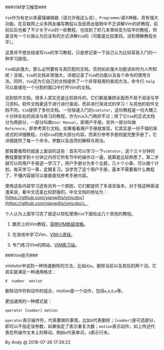 
###VIM学习推荐###

`Vim`作为有史以来最强编辑器（请允许我这么说），`Programmer`装X神器，具有强大功能。在互联网上众多网友编写教程以及纸质出版物中不乏讲解Vim的好教程，前前后后也看了不少关于`Vim`的一些教程，也找到了好几本曾经变为铅字的教程，但是没有一个以我认为应该有的方式讲解`Vim`的（可能是比较愚钝，没到理解教程水平）。

这里并不想总结或写`Vim`的学习教程，只是想记录一下自己认为比较容易入门的一种学习路径。

`Vim`如此强大，那么必然要有与其匹配的文档，否则如此强大功能该如何为人所知呢！没错，`Vim`的文档非常强大，详细记录了`Vim`的功能以及各个命令的使用方法。同时，`Vim`还为它自己的文档提供了一个非常易用的查阅方法，命令行`:help`可以直接在一个分割的窗口中打开Vim的文档。

说到软件文档，很多人其实还是比较排斥的，它们都是兼顾全面而不易于阅读与学习资料。软件文档更适于进行进行查阅，而非进行渐进式的学习！与其他的软件文档不同，`Vim`提供了多份文档。一份快速入门的`vimtutor`，这份教程是一份大概三十分钟左右的阅读与练习的教程，作为`Vim`入门再好不过；除了它`Vim`的正式文档分为两部分，一部分叫做`User Manual`，即用户手册，另外一部分叫做`Reference`，即参考索引文档。如果看看用户手册就发现，它其实是一份不错的渐进式的详细教程，介绍`Vim`的绝大部分内容。而索引参考手册则是完整手册了，它详细提供了每一个命令，参数以及选项的解释与用法。

那我要推荐的就是上面说的这些：首先可以学习一下`vimtutor`，这个三十分钟的教程要能学到十分钟之内将它所有节中的操作过一遍，就算是比较熟悉了。第二步就可以将用户手册逐一学习了，用户手册分为多个主题，几十个小章，可以做个计划，每天学习一章，定期复习。当学完了这个用户手册，基本不需要看什么教程了，不懂内容就可以直接查找参考手册内容。

使用这些内容学习还有另外一个原因，它们都提供了多语言版本，对于我这种英语渣来说，看中文还是比较舒服的。中文文档的地址为：[https://github.com/yianwillis/vimcdoc](https://github.com/yianwillis/vimcdoc)。

个人认为上面学习完了就足以轻松使用`Vim`下面给出几个其他的教程。

1. 酷壳上的Vim教程，[简明VIM练级攻略](https://coolshell.cn/articles/5426.html)。

2. 在游戏中学习Vim，[VIM小游戏](https://vim-adventures.com/)。

3. 专门练习Vim的网站，[VIM练习站](http://www.vimgenius.com/)。

###Vim技巧###

vimtutor中说到一种快速删除的方法，比如`d2w`，删除当前以及其后的两个词。它其实是满足一种通用格式：

```
d  number  motion
```

删除动作符和动作的组合，motion是一个动作，包括`w`,`$`,`0`,`e`等。

更加通用的一种模式是：

```
operator [number] motion
```

`operator`表示操作符，代表要做的事情，比如`d`代表删除；`[number]`是可选部分，即可以不指定该参数，如果指定了表示重复次数；`motion`表示动作，如上所述代表在所操作文本上的移动，例如`w`代表单词，`$`表示行末。



By Andy @ 2018-07-26 17:39:22


